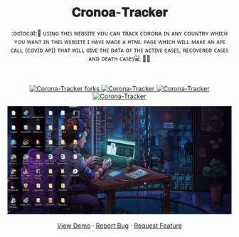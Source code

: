 # 

 <h1 align="center">𝐂𝐫𝐨𝐧𝐨𝐚-𝐓𝐫𝐚𝐜𝐤𝐞𝐫</h1>
<p align="center">
:octocat:🌟 ᴜꜱɪɴɢ ᴛʜɪꜱ ᴡᴇʙꜱɪᴛᴇ ʏᴏᴜ ᴄᴀɴ ᴛʀᴀᴄᴋ ᴄᴏʀᴏɴᴀ ɪɴ ᴀɴʏ ᴄᴏᴜɴᴛʀʏ ᴡʜɪᴄʜ ʏᴏᴜ ᴡᴀɴᴛ ɪɴ ᴛʜɪꜱ ᴡᴇʙꜱɪᴛᴇ ɪ ʜᴀᴠᴇ ᴍᴀᴅᴇ ᴀ ʜᴛᴍʟ ᴘᴀɢᴇ ᴡʜɪᴄʜ ᴡɪʟʟ ᴍᴀᴋᴇ ᴀɴ ᴀᴘɪ ᴄᴀʟʟ (ᴄᴏᴠɪᴅ ᴀᴘɪ) ᴛʜᴀᴛ ᴡɪʟʟ ɢɪᴠᴇ ᴛʜᴇ ᴅᴀᴛᴀ ᴏꜰ ᴛʜᴇ ᴀᴄᴛɪᴠᴇ ᴄᴀꜱᴇꜱ, ʀᴇᴄᴏᴠᴇʀᴇᴅ ᴄᴀꜱᴇꜱ ᴀɴᴅ ᴅᴇᴀᴛʜ ᴄᴀꜱᴇꜱ💻 🎯🚀
<p><br>
<a href="https://github.com/ashish2030/Corona-Tracker/fork" target="blank">
<p align="center">
   <img src="https://img.shields.io/github/forks/ashish2030/Corona-Tracker?style=flat-square" alt="Corona-Tracker forks"/>
</a>
<a href="https://github.com/ashish2030/Corona-Tracker/stargazers" target="blank">
<img src="https://img.shields.io/github/stars/ashish2030/Corona-Tracker?style=flat-square" alt="Corona-Tracker"/>
</a>
<a href="https://github.com/ashish2030/Corona-Tracker/issues" target="blank">
<img src="https://img.shields.io/github/issues/ashish2030/Corona-Tracker?style=flat-square" alt="Corona-Tracker"/></a>
<a href="https://github.com/ashish2030/Corona-Tracker/pulls" target="blank">
<img src="https://img.shields.io/github/issues-pr/ashish2030/Corona-Tracker?style=flat-square" alt="Corona-Tracker"/>
</a>
  </p>
<p align="center"><img src="https://github.com/Ashish2030/Corona-Tracker/blob/master/Video/Video.gif"></p>
<p align="center">
    <a href="https://ashish2030.github.io/Corona-Tracker/" target="blank">View Demo</a>
    ·
    <a href="https://github.com/ashish2030/Corona-Tracker/issues/new/choose">Report Bug</a>
    ·
    <a href="https://github.com/ashish2030/Corona-Tracker/issues/new/choose">Request Feature</a>
</p>


